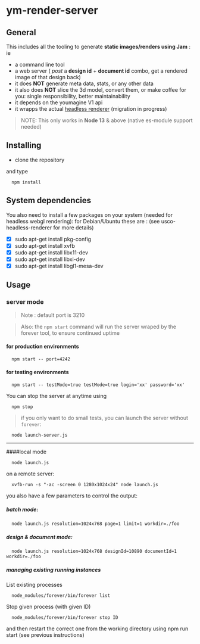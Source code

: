 # ym-render-server

## General

This includes all the tooling to generate **static images/renders using Jam** :  ie

- a command line tool
- a web server ( *post* a **design id** + **document id** combo, get a rendered image of that design back)
- it does **NOT** generate meta data, stats, or any other data
- it also does **NOT** slice the 3d model, convert them, or make coffee for you: single responsibility, better maintainability
- it depends on the youmagine V1 api
- it wrapps the actual [headless renderer](https://github.com/usco/usco-headless-renderer) (migration in progress)

>NOTE:
This only works in **Node 13** & above (native es-module support needed) 

## Installing

  * clone the repository

  and type

  ```
    npm install
  ```

## System dependencies

You also need to install a few packages on your system (needed for headless webgl rendering): for Debian/Ubuntu these are :
(see usco-headless-renderer for more details)

- [x] sudo apt-get install pkg-config
- [x] sudo apt-get install xvfb
- [x] sudo apt-get install libx11-dev
- [x] sudo apt-get install libxi-dev
- [x] sudo apt-get install libgl1-mesa-dev

## Usage

### server mode

> Note : default port is 3210

> Also: the `npm start` command will run the server wraped by the forever tool, to ensure continued uptime

#### for production environments

```
  npm start -- port=4242
```

#### for testing environments

```
  npm start -- testMode=true testMode=true login='xx' password='xx'
```


You can stop the server at anytime using

```
  npm stop
```

> if you only want to do small tests, you can launch the server without `forever`:

```
  node launch-server.js
```


----------
####local mode

```
  node launch.js
```

on a remote server:

```
  xvfb-run -s "-ac -screen 0 1280x1024x24" node launch.js
```


you also have a few parameters to control the output:

##### batch mode:

```
  node launch.js resolution=1024x768 page=1 limit=1 workdir=./foo
```

##### design & document mode:

```
  node launch.js resolution=1024x768 designId=10890 documentId=1 workdir=./foo
```


##### managing existing running instances

List existing processes
```
  node_modules/forever/bin/forever list
```

Stop given process (with given ID)
```
  node_modules/forever/bin/forever stop ID
```

and then restart the correct one from the working directory using npm run start (see previous instructions)
